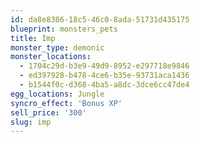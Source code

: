 ```yaml
---
id: da8e8386-18c5-46c0-8ada-51731d435175
blueprint: monsters_pets
title: Imp
monster_type: demonic
monster_locations:
  - 1704c29d-b3e9-49d9-8952-e297718e9846
  - ed397928-b478-4ce6-b35e-93731aca1436
  - b1544f0c-d368-4ba5-a8dc-3dce6cc47de4
egg_locations: Jungle
syncro_effect: 'Bonus XP'
sell_price: '300'
slug: imp
---
```

